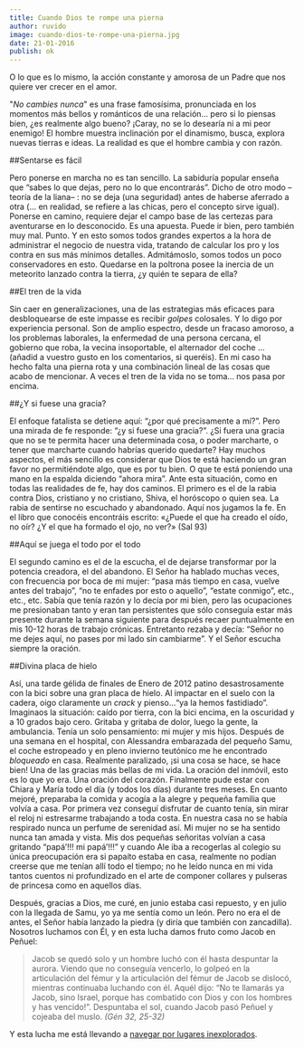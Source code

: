 ```yaml
---
title: Cuando Dios te rompe una pierna
author: ruvido
image: cuando-dios-te-rompe-una-pierna.jpg
date: 21-01-2016
publish: ok
---
```


O lo que es lo mismo, la acción constante y amorosa de un Padre que nos quiere ver crecer en el amor.

"*No cambies nunca*" es una frase famosísima, pronunciada en los momentos más bellos y románticos de una relación… pero si lo piensas bien, ¿es realmente algo bueno?  ¡Caray, no se lo desearía ni a mi peor enemigo! El hombre muestra inclinación por el dinamismo, busca, explora nuevas tierras e ideas. La realidad es que el hombre cambia y con razón.

##Sentarse es fácil

Pero ponerse en marcha no es tan sencillo. La sabiduría popular enseña que “sabes lo que dejas, pero no lo que encontrarás”. Dicho de otro modo –teoría de la liana– : no se deja (una seguridad) antes de haberse aferrado a otra (… en realidad, se refiere a las chicas, pero el concepto sirve igual). Ponerse en camino, requiere dejar el campo base de las certezas para aventurarse en lo desconocido. Es una apuesta. Puede ir bien, pero también muy mal. Punto. Y en esto somos todos grandes expertos a la hora de administrar el negocio de nuestra vida, tratando de calcular los pro y los contra en sus más mínimos detalles. Admitámoslo, somos todos un poco conservadores en esto. Quedarse en la poltrona posee la inercia de un meteorito lanzado contra la tierra, ¿y quién te separa de ella?

##El tren de la vida

Sin caer en generalizaciones, una de las estrategias más eficaces para desbloquearse  de este impasse es recibir *golpes* colosales. Y lo digo por experiencia personal. Son de amplio espectro, desde un fracaso amoroso, a los problemas laborales, la enfermedad de una persona cercana, el gobierno que roba, la vecina insoportable, el alternador del coche … (añadid a vuestro gusto en los comentarios, si queréis). En mi caso ha hecho falta una pierna rota y una combinación lineal de las cosas que acabo de mencionar. A veces el tren de la vida no se toma… nos pasa por encima. 

##¿Y si fuese una gracia?

El enfoque fatalista se detiene aquí: “¿por qué precisamente a mí?”. Pero una mirada de fe responde: “¿y si fuese una gracia?”. ¿Si fuera una gracia que no se te permita hacer una determinada cosa, o poder marcharte, o tener que marcharte cuando habrías querido quedarte? Hay muchos aspectos, el más sencillo es considerar que Dios te está haciendo un gran favor no permitiéndote algo, que es por tu bien. O que te está poniendo una mano en la espalda diciendo “ahora mira”. Ante esta situación, como en todas las realidades de fe, hay dos caminos. El primero es el de la rabia contra Dios, cristiano y no cristiano, Shiva, el horóscopo o quien sea. La rabia de sentirse no escuchado y abandonado. Aquí nos jugamos la fe. En el libro que conocéis encontráis escrito:  «¿Puede el que ha creado el oído, no oír? ¿Y el que ha formado el ojo, no ver?» (Sal 93)

##Aquí se juega el todo por el todo

El segundo camino es el de la escucha, el de dejarse transformar por la potencia creadora, el del abandono. El Señor ha hablado muchas veces, con frecuencia por boca de mi mujer: “pasa más tiempo en casa, vuelve antes del trabajo”, “no te enfades por esto o aquello”, “estate conmigo”, etc., etc., etc. Sabía que tenía razón y lo decía por mi bien, pero las ocupaciones me presionaban tanto y eran tan persistentes que sólo conseguía estar más presente durante la semana siguiente para después recaer puntualmente en mis 10-12 horas de trabajo crónicas. Entretanto rezaba y decía: “Señor no me dejes aquí, no pases por mi lado sin cambiarme”. Y el Señor escucha siempre la oración.

##Divina placa de hielo

Así, una tarde gélida de finales de Enero de 2012 patino desastrosamente con la bici sobre una gran placa de hielo. Al impactar en el suelo con la cadera, oigo claramente un *crack* y pienso…“ya la hemos fastidiado”. Imaginaos la situación: caído por tierra, con la bici encima, en la oscuridad y a 10 grados bajo cero. Gritaba y gritaba de dolor, luego la gente, la ambulancia. Tenía un solo pensamiento: mi mujer y mis hijos. Después de una semana en el hospital, con Alessandra embarazada del pequeño Samu, el coche estropeado y en pleno invierno teutónico me he encontrado *bloqueado* en casa. Realmente paralizado, ¡si una cosa se hace, se hace bien! Una de las gracias más bellas de mi vida. La oración del inmóvil, esto es lo que yo era. Una oración del corazón. Finalmente pude estar con Chiara y María todo el día (y todos los días) durante tres meses. En cuanto mejoré, preparaba la comida y acogía a la alegre y pequeña familia que volvía a casa. Por primera vez conseguí disfrutar de cuanto tenía, sin mirar el reloj ni estresarme trabajando a toda costa. En nuestra casa no se había respirado nunca un perfume de serenidad así. Mi mujer no se ha sentido nunca tan amada y vista. Mis dos pequeñas señoritas volvían a casa gritando “papá’!!! mi papá’!!!” y cuando Ale iba a recogerlas al colegio su única preocupación era si papaíto estaba en casa, realmente no podían creerse que me tenían allí todo el tiempo; no he leído nunca en mi vida tantos cuentos ni profundizado en el arte de componer collares y pulseras de princesa como en aquellos días.

Después, gracias a Dios, me curé, en junio estaba casi repuesto, y en julio con la llegada de Samu, yo ya me sentía como un león. Pero no era el de antes, el Señor había lanzado la piedra (y diría que también con zancadilla). Nosotros luchamos con Él, y en esta lucha damos fruto como Jacob en Peñuel: 

>Jacob se quedó solo y un hombre luchó con él hasta despuntar la aurora. Viendo que no conseguía vencerlo, lo golpeó en la articulación del fémur y la articulación del fémur de Jacob se dislocó, mientras continuaba luchando con él. Aquél dijo: “No te llamarás ya Jacob, sino Israel, porque has combatido con Dios y con los hombres y has vencido!”. Despuntaba el sol, cuando Jacob pasó Peñuel y cojeaba del muslo. <cite>(Gén 32, 25-32)</cite>

Y esta lucha me está llevando a [navegar por lugares inexplorados](http://5p2p.es/revolution---science/).














   


